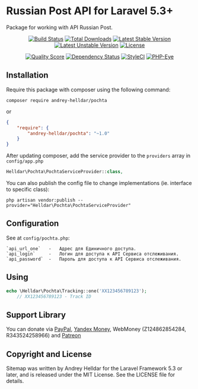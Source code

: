 # Russian Post API for Laravel 5.3+

Package for working with API Russian Post.

<p align="center">
<a href="https://travis-ci.org/andrey-helldar/pochta"><img src="https://travis-ci.org/andrey-helldar/pochta.svg?branch=master&style=flat-square" alt="Build Status" /></a>
<a href="https://packagist.org/packages/andrey-helldar/pochta"><img src="https://img.shields.io/packagist/dt/andrey-helldar/pochta.svg?style=flat-square" alt="Total Downloads" /></a>
<a href="https://packagist.org/packages/andrey-helldar/pochta"><img src="https://poser.pugx.org/andrey-helldar/pochta/v/stable?format=flat-square" alt="Latest Stable Version" /></a>
<a href="https://packagist.org/packages/andrey-helldar/pochta"><img src="https://poser.pugx.org/andrey-helldar/pochta/v/unstable?format=flat-square" alt="Latest Unstable Version" /></a>
<a href="https://github.com/andrey-helldar/pochta"><img src="https://poser.pugx.org/andrey-helldar/pochta/license?format=flat-square" alt="License" /></a>
</p>


<p align="center">
<a href="https://github.com/andrey-helldar/pochta"><img src="https://img.shields.io/scrutinizer/g/andrey-helldar/pochta.svg?style=flat-square" alt="Quality Score" /></a>
<a href="https://www.versioneye.com/php/andrey-helldar:pochta/dev-master"><img src="https://www.versioneye.com/php/andrey-helldar:pochta/dev-master/badge?style=flat-square" alt="Dependency Status" /></a>
<a href="https://styleci.io/repos/82571643"><img src="https://styleci.io/repos/82571643/shield" alt="StyleCI" /></a>
<a href="https://php-eye.com/package/andrey-helldar/pochta"><img src="https://php-eye.com/badge/andrey-helldar/pochta/tested.svg?style=flat-square" alt="PHP-Eye" /></a>
</p>


## Installation

Require this package with composer using the following command:

```
composer require andrey-helldar/pochta
```

or

```json
{
    "require": {
        "andrey-helldar/pochta": "~1.0"
    }
}
```

After updating composer, add the service provider to the `providers` array in `config/app.php`

```php
Helldar\Pochta\PochtaServiceProvider::class,
```


You can also publish the config file to change implementations (ie. interface to specific class):

```
php artisan vendor:publish --provider="Helldar\Pochta\PochtaServiceProvider"
```


## Configuration

See at `config/pochta.php`:

    `api_url_one`   -   Адрес для Единичного доступа.
    `api_login`     -   Логин для доступа к API Сервиса отслеживания.
    `api_password`  -   Пароль для доступа к API Сервиса отслеживания.


## Using

```php
echo \Helldar\Pochta\Tracking::one('XX123456789123');
    // XX123456789123 - Track ID
```


## Support Library

You can donate via [PayPal](https://www.paypal.com/cgi-bin/webscr?cmd=_s-xclick&hosted_button_id=94B8LCPAPJ5VG), [Yandex Money](https://money.yandex.ru/quickpay/shop-widget?account=410012608840929&quickpay=shop&payment-type-choice=on&mobile-payment-type-choice=on&writer=seller&targets=Andrey+Helldar%3A+Open+Source+Projects&targets-hint=&default-sum=&button-text=04&mail=on&successURL=), WebMoney (Z124862854284, R343524258966) and [Patreon](https://www.patreon.com/helldar)

## Copyright and License

Sitemap was written by Andrey Helldar for the Laravel Framework 5.3 or later, and is released under the MIT License. See the LICENSE file for details.
